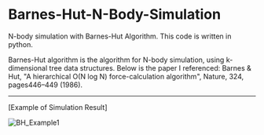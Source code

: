 # Barnes-Hut-N-Body-Simulation
N-body simulation with Barnes-Hut Algorithm. This code is written in python.

Barnes-Hut algorithm is the algorithm for N-body simulation, using k-dimensional tree data structures. Below is the paper I referenced:
Barnes & Hut, "A hierarchical O(N log N) force-calculation algorithm", Nature, 324, pages446–449 (1986).

--------------------

[Example of Simulation Result]

![BH_Example1](https://github.com/user-attachments/assets/352784be-9961-44d9-a91a-fad1b7d4cee4)
